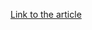 [Link to the article](https://www.bleepingcomputer.com/news/security/new-rockstar-2fa-phishing-service-targets-microsoft-365-accounts/)
